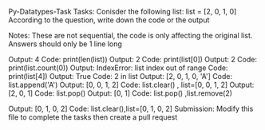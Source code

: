 Py-Datatypes-Task
Tasks:
Conisder the following list: list = [2, 0, 1, 0] According to the question, write down the code or the output

Notes: These are not sequential, the code is only affecting the original list. Answers should only be 1 line long

Output: 4
Code: print(len(list))
Output: 2
Code: print(list[0])
Output: 2
Code: print(list.count(0))
Output: IndexError: list index out of range
Code: print(list[4])
Output: True
Code: 2 in list
Output: [2, 0, 1, 0, 'A']
Code: list.append('A')
Output: [0, 0, 1, 2]
Code: list.clear() , list=[0, 0, 1, 2]
Output: [2, 0, 1]
Code: list.pop()
Output: [0, 1]
Code: list.pop() ,list.remove(2)

Output: [0, 1, 0, 2]
Code: list.clear(),list=[0, 1, 0, 2]
Submission:
Modify this file to complete the tasks then create a pull request
